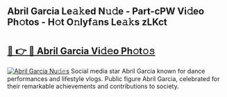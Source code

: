 ## Abril Garcia Le𝚊𝚔ed N𝚞𝚍e - Part-cPW Vi𝚍eo Ph𝚘tos - H𝚘t O𝚗lyf𝚊ns Le𝚊𝚔s zLKct

# <h2><a href="http://hf30o0.feru.top/?c=Abril+Garcia">🔗 👉 🔴 Abril Garcia Vi𝚍𝚎o Ph𝚘t𝚘𝚜</a></h2>

[![Abril Garcia Nu𝚍𝚎s](https://i.imgur.com/0TWrTi3.gif)](http://hf30o0.feru.top/?c=Abril+Garcia)
Social media star Abril Garcia known for dance performances and lifestyle vlogs. Public figure Abril Garcia, celebrated for their remarkable achievements and contributions to society. 
